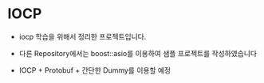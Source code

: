 # IOCP

- iocp 학습을 위해서 정리한 프로젝트입니다. 

- 다른 Repository에서는 boost::asio를 이용하여 샘플 프로젝트를 작성하였습니다

- IOCP + Protobuf + 간단한 Dummy를 이용할 예정 